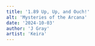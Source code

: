 ```yaml
---
title: '1.89 Up, Up, and Ouch!'
alt: 'Mysteries of the Arcana'
date: '2024-10-03'
author: 'J Gray'
artist: 'Keira'
---
```

